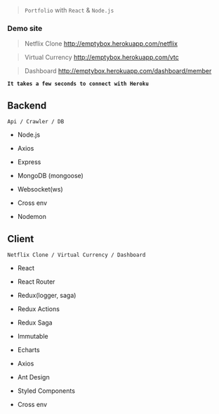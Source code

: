 > `Portfolio` with `React` & `Node.js`

### Demo site 

>  Netflix Clone http://emptybox.herokuapp.com/netflix

>  Virtual Currency http://emptybox.herokuapp.com/vtc

>  Dashboard http://emptybox.herokuapp.com/dashboard/member

**` It takes a few seconds to connect with Heroku `**
  

## Backend

    Api / Crawler / DB

- Node.js

- Axios

- Express

- MongoDB (mongoose)

- Websocket(ws)

- Cross env

- Nodemon

  

## Client
    Netflix Clone / Virtual Currency / Dashboard 


- React

- React Router

- Redux(logger, saga)

- Redux Actions

- Redux Saga

- Immutable

- Echarts

- Axios

- Ant Design

- Styled Components

- Cross env